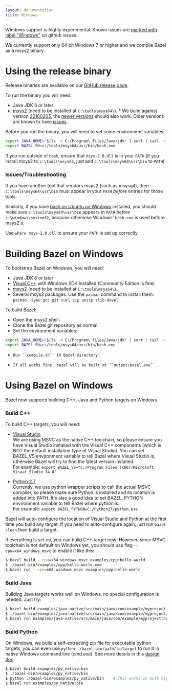 ```yaml
---
layout: documentation
title: Windows
---
```



Windows support is highly experimental. Known issues are [marked with
label "Windows"](https://github.com/bazelbuild/bazel/issues?q=is%3Aissue+is%3Aopen+label%3A%22category%3A+multi-platform+%3E+windows%22)
on github issues.

We currently support only 64 bit Windows 7 or higher and we compile Bazel as a msys2 binary.

Using the release binary
=========================

Release binaries are available on our [GitHub release page](https://github.com/bazelbuild/bazel/releases).

To run the binary you will need:

*    Java JDK 8 or later
*    [msys2](https://msys2.github.io/) (need to be installed at
     ``C:\tools\msys64\``).
    * We build against version
     [20160205](https://sourceforge.net/projects/msys2/files/Base/x86_64/msys2-x86_64-20160205.exe/download),
     the [newer versions](https://sourceforge.net/projects/msys2/files/latest/download?source=files)
     should also work. Older versions are known to have
     [issues](https://github.com/bazelbuild/bazel/issues/1919).

Before you run the binary, you will need to set some environment
variables:

```bash
export JAVA_HOME="$(ls -d C:/Program\ Files/Java/jdk* | sort | tail -n 1)"
export BAZEL_SH=c:/tools/msys64/usr/bin/bash.exe
```

If you run outside of `bash`, ensure that ``msys-2.0.dll`` is in your ``PATH``
(if you install msys2 to ``c:\tools\msys64``, just add
``c:\tools\msys64\usr\bin`` to ``PATH``).

### Issues/Troubleshooting

If you have another tool that vendors msys2 (such as msysgit), then ``c:\tools\msys64\usr\bin`` must appear in your ``PATH`` *before* entries for those tools.

Similarly, if you have [bash on Ubuntu on Windows](https://msdn.microsoft.com/en-gb/commandline/wsl/about) installed, you should make sure ``c:\tools\msys64\usr\bin`` appears in ``PATH`` *before* ``c:\windows\system32``, because otherwise Windows' ``bash.exe`` is used before msys2's.

Use `where msys-2.0.dll` to ensure your ``PATH`` is set up correctly.


Building Bazel on Windows
=========================

To bootstrap Bazel on Windows, you will need:

*    Java JDK 8 or later
*    [Visual C++](https://www.visualstudio.com/) with Windows SDK installed
     (Community Edition is fine)
*    [msys2](https://msys2.github.io/) (need to be installed at
     ``C:\tools\msys64\``).
*    Several msys2 packages. Use the ``pacman`` command to install them:
     ``pacman -Syuu gcc git curl zip unzip zlib-devel``

To build Bazel:

*    Open the msys2 shell.
*    Clone the Bazel git repository as normal.
*    Set the environment variables:

```bash
export JAVA_HOME="$(ls -d C:/Program\ Files/Java/jdk* | sort | tail -n 1)"
export BAZEL_SH=c:/tools/msys64/usr/bin/bash.exe
```

*     Run ``compile.sh`` in Bazel directory.
*     If all works fine, bazel will be built at ``output\bazel.exe``.

Using Bazel on Windows
======================

Bazel now supports building C++, Java and Python targets on Windows.

### Build C++

To build C++ targets, you will need:

* [Visual Studio](https://www.visualstudio.com/)
<br/>We are using MSVC as the native C++ toolchain, so please ensure you have Visual
Studio installed with the Visual C++ components
(which is NOT the default installation type of Visual Studio).
You can set BAZEL\_VS environment variable to tell Bazel
where Visual Studio is, otherwise Bazel will try to find the latest version installed.
<br/>For example: `export BAZEL_VS="C:/Program Files (x86)/Microsoft Visual Studio 14.0"`

* [Python 2.7](https://www.python.org/downloads/)
<br/>Currently, we use python wrapper scripts to call the actual MSVC compiler, so
please make sure Python is installed and its location is added into PATH.
It's also a good idea to set BAZEL\_PYTHON environment variable to tell Bazel
where python is.
<br/>For example: `export BAZEL_PYTHON=C:/Python27/python.exe`

Bazel will auto-configure the location of Visual Studio and Python at the first
time you build any target.
If you need to auto-configure again, just run `bazel clean` then build a target.

If everything is set up, you can build C++ target now! However, since MSVC
toolchain is not default on Windows yet, you should use flag
`--cpu=x64_windows_msvc` to enable it like this:

```bash
$ bazel build --cpu=x64_windows_msvc examples/cpp:hello-world
$ ./bazel-bin/examples/cpp/hello-world.exe
$ bazel run --cpu=x64_windows_msvc examples/cpp:hello-world
```

### Build Java

Building Java targets works well on Windows, no special configuration is needed.
Just try:

```bash
$ bazel build examples/java-native/src/main/java/com/example/myproject:hello-world
$ ./bazel-bin/examples/java-native/src/main/java/com/example/myproject/hello-world
$ bazel run examples/java-native/src/main/java/com/example/myproject:hello-world
```

### Build Python

On Windows, we build a self-extracting zip file for executable python targets, you can even use
`python ./bazel-bin/path/to/target` to run it in native Windows command line (cmd.exe).
See more details in this [design doc](/designs/2016/09/05/build-python-on-windows.html).

```bash
$ bazel build examples/py_native:bin
$ ./bazel-bin/examples/py_native/bin
$ python ./bazel-bin/examples/py_native/bin    # This works in both msys and cmd.exe
$ bazel run examples/py_native:bin
```
